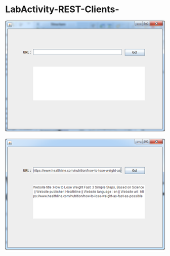 # LabActivity-REST-Clients-

![](https://github.com/NURULFARAHINirwanshah/LabActivity-REST-Clients-/blob/master/Interface/picture1.png)

![](https://github.com/NURULFARAHINirwanshah/LabActivity-REST-Clients-/blob/master/Interface/picture2.png)
